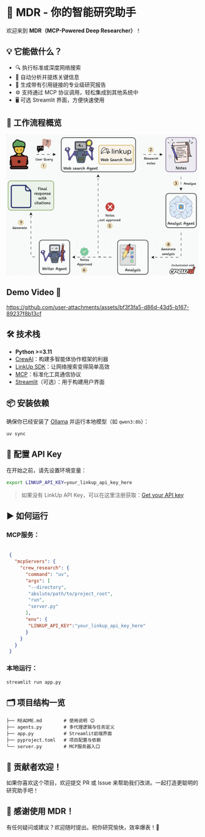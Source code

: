 # 🚀 MDR - 你的智能研究助手

欢迎来到 **MDR（MCP-Powered Deep Researcher）**！  
## 💡 它能做什么？

- 🔍 执行标准或深度网络搜索
- 🧠 自动分析并提炼关键信息
- 📄 生成带有引用链接的专业级研究报告
- ⚙️ 支持通过 MCP 协议调用，轻松集成到其他系统中
- 🖥️ 可选 Streamlit 界面，方便快速使用

## 🔄 工作流程概览

![MDR工作流程](assets/workflow.png)

## Demo Video 🎥

https://github.com/user-attachments/assets/bf3f3fa5-d86d-43d5-b167-89237f8b13cf




## 🛠 技术栈

- **Python >=3.11**
- [CrewAI](https://github.com/joaomdmoura/crewai)：构建多智能体协作框架的利器
- [LinkUp SDK](https://linkup.ai/)：让网络搜索变得简单高效
- [MCP](https://github.com/withcatai/mcp)：标准化工具通信协议
- [Streamlit](https://streamlit.io/)（可选）：用于构建用户界面

## 📦 安装依赖

确保你已经安装了 [Ollama](https://ollama.com/) 并运行本地模型（如 `qwen3:8b`）：

```bash
uv sync
```


## 🔐 配置 API Key

在开始之前，请先设置环境变量：

```bash
export LINKUP_API_KEY=your_linkup_api_key_here
```

> 如果没有 LinkUp API Key，可以在这里注册获取：[Get your API key](https://app.linkup.so/sign-up)


## ▶️ 如何运行

### MCP服务：

```json

 {
   "mcpServers": {
     "crew_research": {
       "command": "uv",
       "args": [
        "--directory",
        "abslute/path/to/project_root",
        "run",
        "server.py"
       ],
       "env": {
        "LINKUP_API_KEY":"your_linkup_api_key_here"
       }
     }
   }
 }

```

### 本地运行：

```bash
streamlit run app.py
```


## 🗂 项目结构一览

```
├── README.md        # 使用说明 😊
├── agents.py        # 多代理逻辑与任务定义
├── app.py           # Streamlit前端界面
├── pyproject.toml   # 项目配置与依赖
└── server.py        # MCP服务器入口
```

## 👥 贡献者欢迎！

如果你喜欢这个项目，欢迎提交 PR 或 Issue 来帮助我们改进。一起打造更聪明的研究助手吧！


## 🙌 感谢使用 MDR！

有任何疑问或建议？欢迎随时提出。祝你研究愉快，效率爆表！🚀
